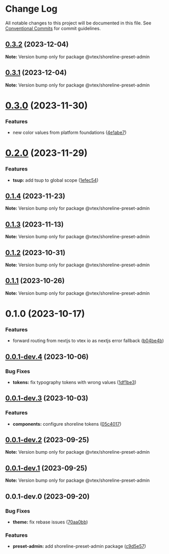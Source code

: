 # Change Log

All notable changes to this project will be documented in this file.
See [Conventional Commits](https://conventionalcommits.org) for commit guidelines.

## [0.3.2](https://github.com/vtex/shoreline/compare/@vtex/shoreline-preset-admin@0.3.1...@vtex/shoreline-preset-admin@0.3.2) (2023-12-04)

**Note:** Version bump only for package @vtex/shoreline-preset-admin

## [0.3.1](https://github.com/vtex/shoreline/compare/@vtex/shoreline-preset-admin@0.3.0...@vtex/shoreline-preset-admin@0.3.1) (2023-12-04)

**Note:** Version bump only for package @vtex/shoreline-preset-admin

# [0.3.0](https://github.com/vtex/shoreline/compare/@vtex/shoreline-preset-admin@0.2.0...@vtex/shoreline-preset-admin@0.3.0) (2023-11-30)

### Features

- new color values from platform foundations ([4e1abe7](https://github.com/vtex/shoreline/commit/4e1abe7b5c9baa2f159288f6d4fe3918457526f7))

# [0.2.0](https://github.com/vtex/shoreline/compare/@vtex/shoreline-preset-admin@0.1.4...@vtex/shoreline-preset-admin@0.2.0) (2023-11-29)

### Features

- **tsup:** add tsup to global scope ([1efec54](https://github.com/vtex/shoreline/commit/1efec5401933eb1d06651e60ebd087a2a1c18e35))

## [0.1.4](https://github.com/vtex/shoreline/compare/@vtex/shoreline-preset-admin@0.1.3...@vtex/shoreline-preset-admin@0.1.4) (2023-11-23)

**Note:** Version bump only for package @vtex/shoreline-preset-admin

## [0.1.3](https://github.com/vtex/shoreline/compare/@vtex/shoreline-preset-admin@0.1.2...@vtex/shoreline-preset-admin@0.1.3) (2023-11-13)

**Note:** Version bump only for package @vtex/shoreline-preset-admin

## [0.1.2](https://github.com/vtex/shoreline/compare/@vtex/shoreline-preset-admin@0.1.1...@vtex/shoreline-preset-admin@0.1.2) (2023-10-31)

**Note:** Version bump only for package @vtex/shoreline-preset-admin

## [0.1.1](https://github.com/vtex/shoreline/compare/@vtex/shoreline-preset-admin@0.1.0...@vtex/shoreline-preset-admin@0.1.1) (2023-10-26)

**Note:** Version bump only for package @vtex/shoreline-preset-admin

# 0.1.0 (2023-10-17)

### Features

- forward routing from nextjs to vtex io as nextjs error fallback ([b04be4b](https://github.com/vtex/shoreline/commit/b04be4bae9d20124443e762c661d7719cdb3d22d))

## [0.0.1-dev.4](https://github.com/vtex/shoreline/compare/@vtex/shoreline-preset-admin@0.0.1-dev.3...@vtex/shoreline-preset-admin@0.0.1-dev.4) (2023-10-06)

### Bug Fixes

- **tokens:** fix typography tokens with wrong values ([1df1be3](https://github.com/vtex/shoreline/commit/1df1be386f3c27573d171bf5c6221c2c48a0033e))

## [0.0.1-dev.3](https://github.com/vtex/shoreline/compare/@vtex/shoreline-preset-admin@0.0.1-dev.2...@vtex/shoreline-preset-admin@0.0.1-dev.3) (2023-10-03)

### Features

- **components:** configure shoreline tokens ([05c4017](https://github.com/vtex/shoreline/commit/05c4017bf369ec31f0e0cd3d4a0b80a961a0889d))

## [0.0.1-dev.2](https://github.com/vtex/shoreline/compare/@vtex/shoreline-preset-admin@0.0.1-dev.1...@vtex/shoreline-preset-admin@0.0.1-dev.2) (2023-09-25)

**Note:** Version bump only for package @vtex/shoreline-preset-admin

## [0.0.1-dev.1](https://github.com/vtex/shoreline/compare/@vtex/shoreline-preset-admin@0.0.1-dev.0...@vtex/shoreline-preset-admin@0.0.1-dev.1) (2023-09-25)

**Note:** Version bump only for package @vtex/shoreline-preset-admin

## 0.0.1-dev.0 (2023-09-20)

### Bug Fixes

- **theme:** fix rebase issues ([70aa0bb](https://github.com/vtex/shoreline/commit/70aa0bb01851a7d3d0c81e5b402fefd4f058bd0b))

### Features

- **preset-admin:** add shoreline-preset-admin package ([c9d5e57](https://github.com/vtex/shoreline/commit/c9d5e5749d4c870567bb58f387c190fb47b0f835))
